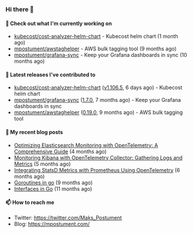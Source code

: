 ### Hi there 👋

#### 👷 Check out what I'm currently working on

- [kubecost/cost-analyzer-helm-chart](https://github.com/kubecost/cost-analyzer-helm-chart) - Kubecost helm chart (1 month ago)
- [mpostument/awstaghelper](https://github.com/mpostument/awstaghelper) - AWS bulk tagging tool (9 months ago)
- [mpostument/grafana-sync](https://github.com/mpostument/grafana-sync) - Keep your Grafana dashboards in sync (10 months ago)

#### 🔭 Latest releases I've contributed to

- [kubecost/cost-analyzer-helm-chart](https://github.com/kubecost/cost-analyzer-helm-chart) ([v1.106.5](https://github.com/kubecost/cost-analyzer-helm-chart/releases/tag/v1.106.5), 6 days ago) - Kubecost helm chart
- [mpostument/grafana-sync](https://github.com/mpostument/grafana-sync) ([1.7.0](https://github.com/mpostument/grafana-sync/releases/tag/1.7.0), 7 months ago) - Keep your Grafana dashboards in sync
- [mpostument/awstaghelper](https://github.com/mpostument/awstaghelper) ([0.19.0](https://github.com/mpostument/awstaghelper/releases/tag/0.19.0), 9 months ago) - AWS bulk tagging tool

#### 📜 My recent blog posts

- [Optimizing Elasticsearch Monitoring with OpenTelemetry: A Comprehensive Guide](https://mpostument.com/posts/programming/observability/otel-elasticsearch/) (4 months ago)
- [Monitoring Kibana with OpenTelemetry Collector: Gathering Logs and Metrics](https://mpostument.com/posts/programming/observability/otel-kibana/) (5 months ago)
- [Integrating StatsD Metrics with Prometheus Using OpenTelemetry](https://mpostument.com/posts/programming/observability/otel-statsd/) (6 months ago)
- [Goroutines in go](https://mpostument.com/posts/programming/golang/basics/go-routines/) (9 months ago)
- [Interfaces in Go](https://mpostument.com/posts/programming/golang/basics/go-interfaces/) (11 months ago)

#### 📫 How to reach me

- Twitter: https://twitter.com/Maks_Postument
- Blog: https://mpostument.com/
